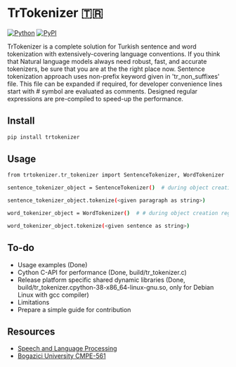 # TrTokenizer 🇹🇷

[![Python](https://img.shields.io/pypi/pyversions/tensorflow.svg?style=plastic)](https://badge.fury.io/py/trtokenizer)
[![PyPI](https://badge.fury.io/py/tensorflow.svg)](https://badge.fury.io/py/trtokenizer)

TrTokenizer is a complete solution for Turkish sentence and word tokenization with extensively-covering language
conventions. If you think that Natural language models always need robust, fast, and accurate tokenizers, be sure that you are at the
the right place now. Sentence tokenization approach uses non-prefix keyword given in 'tr_non_suffixes' file. This file can be expanded if
required, for developer convenience lines start with # symbol are evaluated as comments.
Designed regular expressions are pre-compiled to speed-up the performance.

## Install

```sh
pip install trtokenizer
```

## Usage

```sh
from trtokenizer.tr_tokenizer import SentenceTokenizer, WordTokenizer

sentence_tokenizer_object = SentenceTokenizer()  # during object creation regexes are compiled only at once

sentence_tokenizer_object.tokenize(<given paragraph as string>)

word_tokenizer_object = WordTokenizer()  # # during object creation regexes are compiled only at once

word_tokenizer_object.tokenize(<given sentence as string>)

```

## To-do

- Usage examples (Done)
- Cython C-API for performance (Done, build/tr_tokenizer.c)
- Release platform specific shared dynamic libraries (Done, build/tr_tokenizer.cpython-38-x86_64-linux-gnu.so, only for
  Debian Linux with gcc compiler)
- Limitations
- Prepare a simple guide for contribution

## Resources

* [Speech and Language Processing](https://web.stanford.edu/~jurafsky/slp3/)
* [Bogazici University CMPE-561](https://www.cmpe.boun.edu.tr/tr/courses/cmpe561)